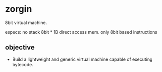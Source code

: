 # zorgin
8bit virtual machine.

especs:
no stack
8bit * 1B direct access mem.
only 8bit based instructions


## objective
- Build a lightweight and generic virtual machine capable of executing bytecode.
